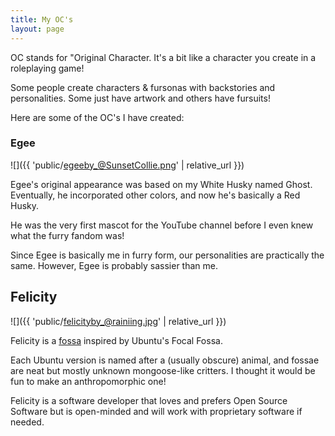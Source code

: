 ```yaml
---
title: My OC's
layout: page
---
```


OC stands for "Original Character. It's a bit like a character you create in a roleplaying game!

Some people create characters & fursonas with backstories and personalities. Some just have artwork and others have fursuits!

Here are some of the OC's I have created:

### Egee
![]({{ 'public/egeeby_@SunsetCollie.png' | relative_url }})

Egee's original appearance was based on my White Husky named Ghost. Eventually, he incorporated other colors, and now he's basically a Red Husky.

He was the very first mascot for the YouTube channel before I even knew what the furry fandom was!

Since Egee is basically me in furry form, our personalities are practically the same. However, Egee is probably sassier than me.

## Felicity
![]({{ 'public/felicityby_@rainiing.jpg' | relative_url }})

Felicity is a [fossa](https://en.wikipedia.org/wiki/Fossa_(animal)) inspired by Ubuntu's Focal Fossa.

Each Ubuntu version is named after a (usually obscure) animal, and fossae are neat but mostly unknown mongoose-like critters. I thought it would be fun to make an anthropomorphic one!

Felicity is a software developer that loves and prefers Open Source Software but is open-minded and will work with proprietary software if needed.

